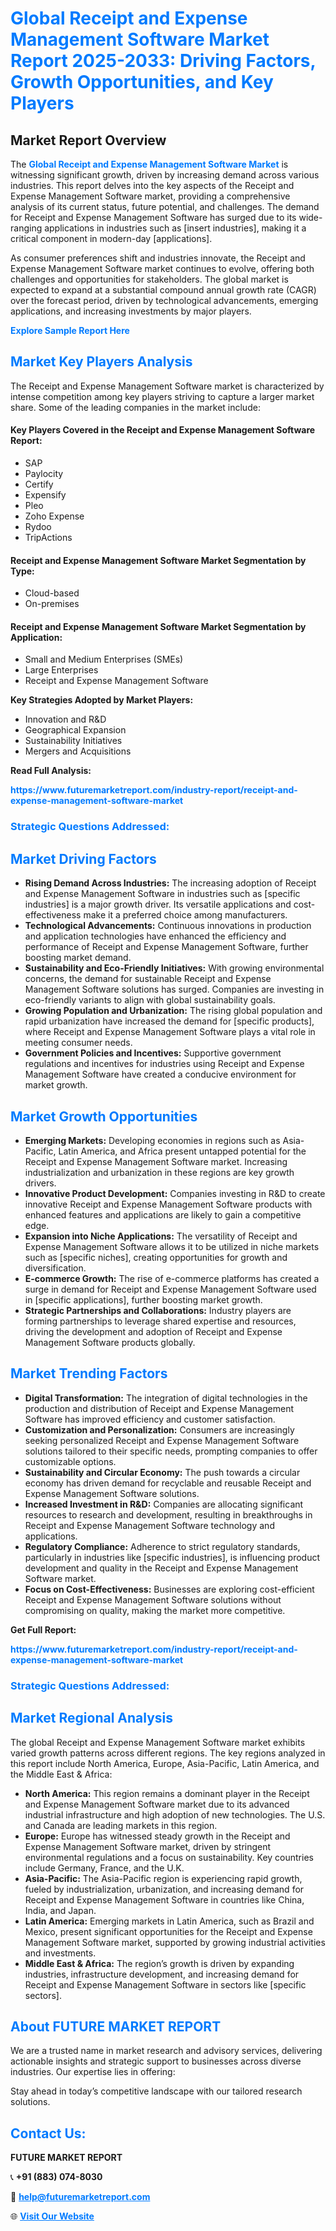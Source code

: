 <h1 style="color: #007BFF;">Global Receipt and Expense Management Software Market Report 2025-2033: Driving Factors, Growth Opportunities, and Key Players</h1>

<section id="overview">
<h2>Market Report Overview</h2>
<p>The <a href="https://www.futuremarketreport.com/industry-report/receipt-and-expense-management-software-market" style="color: #007BFF; text-decoration: none;"><strong>Global Receipt and Expense Management Software Market</strong></a> is witnessing significant growth, driven by increasing demand across various industries. This report delves into the key aspects of the Receipt and Expense Management Software market, providing a comprehensive analysis of its current status, future potential, and challenges. The demand for Receipt and Expense Management Software has surged due to its wide-ranging applications in industries such as [insert industries], making it a critical component in modern-day [applications].</p>
<p>As consumer preferences shift and industries innovate, the Receipt and Expense Management Software market continues to evolve, offering both challenges and opportunities for stakeholders. The global market is expected to expand at a substantial compound annual growth rate (CAGR) over the forecast period, driven by technological advancements, emerging applications, and increasing investments by major players.</p>
</section>

<section id="overview">
<p><a href="https://www.futuremarketreport.com/request-sample/reportId=110898" style="color: #007BFF; text-decoration: none;"><strong>Explore Sample Report Here</strong></a></p>
</section>

<section id="key-players">
<h2 style="color: #007BFF;">Market Key Players Analysis</h2>
<p>The Receipt and Expense Management Software market is characterized by intense competition among key players striving to capture a larger market share. Some of the leading companies in the market include:</p>
<h4>Key Players Covered in the Receipt and Expense Management Software Report:</h4>
<ul><li>SAP</li><li>Paylocity</li><li>Certify</li><li>Expensify</li><li>Pleo</li><li>Zoho Expense</li><li>Rydoo</li><li>TripActions</li></ul>
<h4>Receipt and Expense Management Software Market Segmentation by Type:</h4>
<ul><li>Cloud-based</li><li>On-premises</li></ul>

<h4>Receipt and Expense Management Software Market Segmentation by Application:</h4>
<ul><li>Small and Medium Enterprises (SMEs)</li><li>Large Enterprises</li><li>Receipt and Expense Management Software</li></ul>
<p><strong>Key Strategies Adopted by Market Players:</strong></p>
<ul>
<li>Innovation and R&D</li>
<li>Geographical Expansion</li>
<li>Sustainability Initiatives</li>
<li>Mergers and Acquisitions</li>
</ul>
</section>

<section>
<p><strong>Read Full Analysis: </strong></p><a href="https://www.futuremarketreport.com/industry-report/receipt-and-expense-management-software-market" style="color: #007BFF; text-decoration: none;"><strong>https://www.futuremarketreport.com/industry-report/receipt-and-expense-management-software-market</strong></a>
<h3 style="color: #007BFF;">Strategic Questions Addressed:</h3>
</section>

<section id="driving-factors">
<h2 style="color: #007BFF;">Market Driving Factors</h2>
<ul>
<li><strong>Rising Demand Across Industries:</strong> The increasing adoption of Receipt and Expense Management Software in industries such as [specific industries] is a major growth driver. Its versatile applications and cost-effectiveness make it a preferred choice among manufacturers.</li>
<li><strong>Technological Advancements:</strong> Continuous innovations in production and application technologies have enhanced the efficiency and performance of Receipt and Expense Management Software, further boosting market demand.</li>
<li><strong>Sustainability and Eco-Friendly Initiatives:</strong> With growing environmental concerns, the demand for sustainable Receipt and Expense Management Software solutions has surged. Companies are investing in eco-friendly variants to align with global sustainability goals.</li>
<li><strong>Growing Population and Urbanization:</strong> The rising global population and rapid urbanization have increased the demand for [specific products], where Receipt and Expense Management Software plays a vital role in meeting consumer needs.</li>
<li><strong>Government Policies and Incentives:</strong> Supportive government regulations and incentives for industries using Receipt and Expense Management Software have created a conducive environment for market growth.</li>
</ul>
</section>

<section id="growth-opportunities">
<h2 style="color: #007BFF;">Market Growth Opportunities</h2>
<ul>
<li><strong>Emerging Markets:</strong> Developing economies in regions such as Asia-Pacific, Latin America, and Africa present untapped potential for the Receipt and Expense Management Software market. Increasing industrialization and urbanization in these regions are key growth drivers.</li>
<li><strong>Innovative Product Development:</strong> Companies investing in R&D to create innovative Receipt and Expense Management Software products with enhanced features and applications are likely to gain a competitive edge.</li>
<li><strong>Expansion into Niche Applications:</strong> The versatility of Receipt and Expense Management Software allows it to be utilized in niche markets such as [specific niches], creating opportunities for growth and diversification.</li>
<li><strong>E-commerce Growth:</strong> The rise of e-commerce platforms has created a surge in demand for Receipt and Expense Management Software used in [specific applications], further boosting market growth.</li>
<li><strong>Strategic Partnerships and Collaborations:</strong> Industry players are forming partnerships to leverage shared expertise and resources, driving the development and adoption of Receipt and Expense Management Software products globally.</li>
</ul>
</section>

<section id="trending-factors">
<h2 style="color: #007BFF;">Market Trending Factors</h2>
<ul>
<li><strong>Digital Transformation:</strong> The integration of digital technologies in the production and distribution of Receipt and Expense Management Software has improved efficiency and customer satisfaction.</li>
<li><strong>Customization and Personalization:</strong> Consumers are increasingly seeking personalized Receipt and Expense Management Software solutions tailored to their specific needs, prompting companies to offer customizable options.</li>
<li><strong>Sustainability and Circular Economy:</strong> The push towards a circular economy has driven demand for recyclable and reusable Receipt and Expense Management Software solutions.</li>
<li><strong>Increased Investment in R&D:</strong> Companies are allocating significant resources to research and development, resulting in breakthroughs in Receipt and Expense Management Software technology and applications.</li>
<li><strong>Regulatory Compliance:</strong> Adherence to strict regulatory standards, particularly in industries like [specific industries], is influencing product development and quality in the Receipt and Expense Management Software market.</li>
<li><strong>Focus on Cost-Effectiveness:</strong> Businesses are exploring cost-efficient Receipt and Expense Management Software solutions without compromising on quality, making the market more competitive.</li>
</ul>
</section>

<section>
<p><strong>Get Full Report: </strong></p><a href="https://www.futuremarketreport.com/industry-report/receipt-and-expense-management-software-market" style="color: #007BFF; text-decoration: none;"><strong>https://www.futuremarketreport.com/industry-report/receipt-and-expense-management-software-market</strong></a>
<h3 style="color: #007BFF;">Strategic Questions Addressed:</h3>
</section>


<section id="regional-analysis">
<h2 style="color: #007BFF;">Market Regional Analysis</h2>
<p>The global Receipt and Expense Management Software market exhibits varied growth patterns across different regions. The key regions analyzed in this report include North America, Europe, Asia-Pacific, Latin America, and the Middle East & Africa:</p>
<ul>
<li><strong>North America:</strong> This region remains a dominant player in the Receipt and Expense Management Software market due to its advanced industrial infrastructure and high adoption of new technologies. The U.S. and Canada are leading markets in this region.</li>
<li><strong>Europe:</strong> Europe has witnessed steady growth in the Receipt and Expense Management Software market, driven by stringent environmental regulations and a focus on sustainability. Key countries include Germany, France, and the U.K.</li>
<li><strong>Asia-Pacific:</strong> The Asia-Pacific region is experiencing rapid growth, fueled by industrialization, urbanization, and increasing demand for Receipt and Expense Management Software in countries like China, India, and Japan.</li>
<li><strong>Latin America:</strong> Emerging markets in Latin America, such as Brazil and Mexico, present significant opportunities for the Receipt and Expense Management Software market, supported by growing industrial activities and investments.</li>
<li><strong>Middle East & Africa:</strong> The region’s growth is driven by expanding industries, infrastructure development, and increasing demand for Receipt and Expense Management Software in sectors like [specific sectors].</li>
</ul>
</section>

<footer>
<h2 style="color: #007BFF;">About FUTURE MARKET REPORT</h2>
<p>We are a trusted name in market research and advisory services, delivering actionable insights and strategic support to businesses across diverse industries. Our expertise lies in offering:</p>

<p>Stay ahead in today’s competitive landscape with our tailored research solutions.</p>

<h2 style="color: #007BFF;">Contact Us:</h2>
<p><strong>FUTURE MARKET REPORT</strong></p>
<p>📞 <strong>+91 (883) 074-8030</strong></p>
<p>📧 <strong><a href="mailto:help@futuremarketreport.com" style="color: #007BFF;">help@futuremarketreport.com</a></strong></p>
<p>🌐 <strong><a href="https://www.futuremarketreport.com/" style="color: #007BFF;">Visit Our Website</a></strong></p>
</footer>